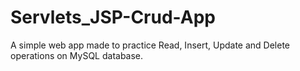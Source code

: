 # Servlets_JSP-Crud-App
A simple web app made to practice Read, Insert, Update and Delete operations on MySQL database.
